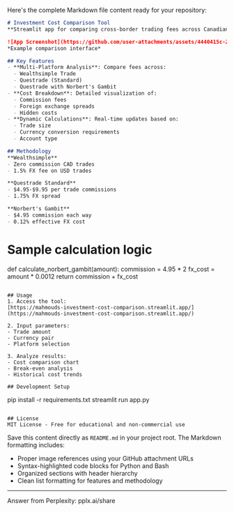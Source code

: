 Here's the complete Markdown file content ready for your repository:

```markdown
# Investment Cost Comparison Tool  
**Streamlit app for comparing cross-border trading fees across Canadian platforms**  

![App Screenshot](https://github.com/user-attachments/assets/4440415c-2889-42f9-ae3e-2f34b2bcf864)  
*Example comparison interface*  

## Key Features  
- **Multi-Platform Analysis**: Compare fees across:  
  - Wealthsimple Trade  
  - Questrade (Standard)  
  - Questrade with Norbert's Gambit  
- **Cost Breakdown**: Detailed visualization of:  
  - Commission fees  
  - Foreign exchange spreads  
  - Hidden costs  
- **Dynamic Calculations**: Real-time updates based on:  
  - Trade size  
  - Currency conversion requirements  
  - Account type  

## Methodology  
**Wealthsimple**  
- Zero commission CAD trades  
- 1.5% FX fee on USD trades  

**Questrade Standard**  
- $4.95-$9.95 per trade commissions  
- 1.75% FX spread  

**Norbert's Gambit**  
- $4.95 commission each way  
- 0.12% effective FX cost  

```
# Sample calculation logic
def calculate_norbert_gambit(amount):
    commission = 4.95 * 2
    fx_cost = amount * 0.0012
    return commission + fx_cost
```

## Usage  
1. Access the tool:  
[https://mahmouds-investment-cost-comparison.streamlit.app/](https://mahmouds-investment-cost-comparison.streamlit.app/)  

2. Input parameters:  
- Trade amount  
- Currency pair  
- Platform selection  

3. Analyze results:  
- Cost comparison chart  
- Break-even analysis  
- Historical cost trends  

## Development Setup  
```
pip install -r requirements.txt
streamlit run app.py
```

## License  
MIT License - Free for educational and non-commercial use
```

Save this content directly as `README.md` in your project root. The Markdown formatting includes:
- Proper image references using your GitHub attachment URLs
- Syntax-highlighted code blocks for Python and Bash
- Organized sections with header hierarchy
- Clean list formatting for features and methodology

---
Answer from Perplexity: pplx.ai/share
